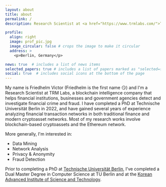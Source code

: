 ```yaml
---
layout: about
title: about
permalink: /
description: Research Scientist at <a href="https://www.trmlabs.com/">TRM Labs</a>.

profile:
  align: right
  image: prof_pic.jpg
  image_circular: false # crops the image to make it circular
  address: >
    <p>Berlin, Germany</p>

news: true  # includes a list of news items
selected_papers: true # includes a list of papers marked as "selected={true}"
social: true  # includes social icons at the bottom of the page
---
```


My name is Friedhelm Victor (Friedhelm is the first name :smirk:) and I'm a Research Scientist at TRM Labs, a blockchain intelligence company that helps financial institutions, businesses and government agencies detect and investigate financial crime and fraud. I have completed a PhD at Technische Universität Berlin in 2022, and have gained several years of experience analyzing financial transaction networks in both traditional finance and modern cryptoasset networks. Most of my research works involve blockchain-based cryptoassets and the Ethereum network.

More generally, I'm interested in:
- Data Mining
- Network Analysis
- Privacy & Anonymity
- Fraud Detection

Prior to completing a PhD at [Technische Universität Berlin](https://www.tu.berlin/), I've completed a Dual Master Degree in Computer Science at TU Berlin and at the [Korean Advanced Institute of Science and Technology](https://www.kaist.ac.kr/en/).
